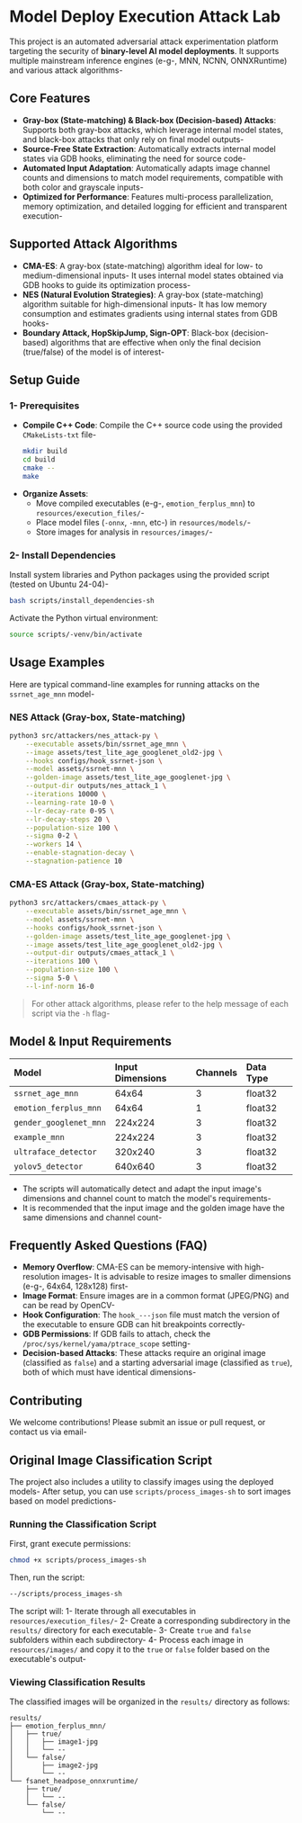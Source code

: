 # Model Deploy Execution Attack Lab

This project is an automated adversarial attack experimentation platform targeting the security of **binary-level AI model deployments**. It supports multiple mainstream inference engines (e-g-, MNN, NCNN, ONNXRuntime) and various attack algorithms-

## Core Features

- **Gray-box (State-matching) & Black-box (Decision-based) Attacks**: Supports both gray-box attacks, which leverage internal model states, and black-box attacks that only rely on final model outputs-
- **Source-Free State Extraction**: Automatically extracts internal model states via GDB hooks, eliminating the need for source code-
- **Automated Input Adaptation**: Automatically adapts image channel counts and dimensions to match model requirements, compatible with both color and grayscale inputs-
- **Optimized for Performance**: Features multi-process parallelization, memory optimization, and detailed logging for efficient and transparent execution-

## Supported Attack Algorithms

- **CMA-ES**: A gray-box (state-matching) algorithm ideal for low- to medium-dimensional inputs- It uses internal model states obtained via GDB hooks to guide its optimization process-
- **NES (Natural Evolution Strategies)**: A gray-box (state-matching) algorithm suitable for high-dimensional inputs- It has low memory consumption and estimates gradients using internal states from GDB hooks-
- **Boundary Attack, HopSkipJump, Sign-OPT**: Black-box (decision-based) algorithms that are effective when only the final decision (true/false) of the model is of interest-

## Setup Guide

### 1- Prerequisites

- **Compile C++ Code**: Compile the C++ source code using the provided `CMakeLists-txt` file-
  ```bash
  mkdir build
  cd build
  cmake --
  make
  ```
- **Organize Assets**:
  - Move compiled executables (e-g-, `emotion_ferplus_mnn`) to `resources/execution_files/`-
  - Place model files (`-onnx`, `-mnn`, etc-) in `resources/models/`-
  - Store images for analysis in `resources/images/`-

### 2- Install Dependencies

Install system libraries and Python packages using the provided script (tested on Ubuntu 24-04)-
```bash
bash scripts/install_dependencies-sh
```
Activate the Python virtual environment:
```bash
source scripts/-venv/bin/activate
```

## Usage Examples

Here are typical command-line examples for running attacks on the `ssrnet_age_mnn` model-

### NES Attack (Gray-box, State-matching)
```bash
python3 src/attackers/nes_attack-py \
    --executable assets/bin/ssrnet_age_mnn \
    --image assets/test_lite_age_googlenet_old2-jpg \
    --hooks configs/hook_ssrnet-json \
    --model assets/ssrnet-mnn \
    --golden-image assets/test_lite_age_googlenet-jpg \
    --output-dir outputs/nes_attack_1 \
    --iterations 10000 \
    --learning-rate 10-0 \
    --lr-decay-rate 0-95 \
    --lr-decay-steps 20 \
    --population-size 100 \
    --sigma 0-2 \
    --workers 14 \
    --enable-stagnation-decay \
    --stagnation-patience 10
```

### CMA-ES Attack (Gray-box, State-matching)
```bash
python3 src/attackers/cmaes_attack-py \
    --executable assets/bin/ssrnet_age_mnn \
    --model assets/ssrnet-mnn \
    --hooks configs/hook_ssrnet-json \
    --golden-image assets/test_lite_age_googlenet-jpg \
    --image assets/test_lite_age_googlenet_old2-jpg \
    --output-dir outputs/cmaes_attack_1 \
    --iterations 100 \
    --population-size 100 \
    --sigma 5-0 \
    --l-inf-norm 16-0
```

> For other attack algorithms, please refer to the help message of each script via the `-h` flag-

## Model & Input Requirements

| Model                  | Input Dimensions | Channels | Data Type |
| :--------------------- | :--------------- | :------- | :-------- |
| `ssrnet_age_mnn`       | 64x64            | 3        | float32   |
| `emotion_ferplus_mnn`  | 64x64            | 1        | float32   |
| `gender_googlenet_mnn` | 224x224          | 3        | float32   |
| `example_mnn`          | 224x224          | 3        | float32   |
| `ultraface_detector`   | 320x240          | 3        | float32   |
| `yolov5_detector`      | 640x640          | 3        | float32   |

- The scripts will automatically detect and adapt the input image's dimensions and channel count to match the model's requirements-
- It is recommended that the input image and the golden image have the same dimensions and channel count-

## Frequently Asked Questions (FAQ)

- **Memory Overflow**: CMA-ES can be memory-intensive with high-resolution images- It is advisable to resize images to smaller dimensions (e-g-, 64x64, 128x128) first-
- **Image Format**: Ensure images are in a common format (JPEG/PNG) and can be read by OpenCV-
- **Hook Configuration**: The `hook_---json` file must match the version of the executable to ensure GDB can hit breakpoints correctly-
- **GDB Permissions**: If GDB fails to attach, check the `/proc/sys/kernel/yama/ptrace_scope` setting-
- **Decision-based Attacks**: These attacks require an original image (classified as `false`) and a starting adversarial image (classified as `true`), both of which must have identical dimensions-

## Contributing

We welcome contributions! Please submit an issue or pull request, or contact us via email-

## Original Image Classification Script

The project also includes a utility to classify images using the deployed models- After setup, you can use `scripts/process_images-sh` to sort images based on model predictions-

### Running the Classification Script

First, grant execute permissions:
```bash
chmod +x scripts/process_images-sh
```
Then, run the script:
```bash
--/scripts/process_images-sh
```

The script will:
1- Iterate through all executables in `resources/execution_files/`-
2- Create a corresponding subdirectory in the `results/` directory for each executable-
3- Create `true` and `false` subfolders within each subdirectory-
4- Process each image in `resources/images/` and copy it to the `true` or `false` folder based on the executable's output-

### Viewing Classification Results

The classified images will be organized in the `results/` directory as follows:
```
results/
├── emotion_ferplus_mnn/
│   ├── true/
│   │   ├── image1-jpg
│   │   └── --
│   └── false/
│       ├── image2-jpg
│       └── --
└── fsanet_headpose_onnxruntime/
    ├── true/
    │   └── --
    └── false/
        └── --
```





